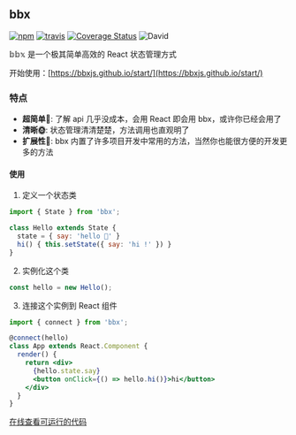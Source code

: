## bbx

[![npm](https://img.shields.io/npm/v/bbx.svg)](https://www.npmjs.com/package/bbx)
[![travis](https://img.shields.io/travis/bbxjs/bbx.svg)](https://travis-ci.org/bbxjs/bbx)
[![Coverage Status](https://coveralls.io/repos/github/bbxjs/bbx/badge.svg)](https://coveralls.io/github/bbxjs/bbx)
![David](https://img.shields.io/david/bbxjs/bbx.svg)





𝕓𝕓𝕩 是一个极其简单高效的 React 状态管理方式

开始使用：[https://bbxjs.github.io/start/](https://bbxjs.github.io/start/)

### 特点

- **超简单:baby:**: 了解 api 几乎没成本，会用 React 即会用 bbx，或许你已经会用了
- **清晰:sun_with_face:**: 状态管理清清楚楚，方法调用也直观明了
- **扩展性:hatching_chick:**: bbx 内置了许多项目开发中常用的方法，当然你也能很方便的开发更多的方法


#### 使用

1. 定义一个状态类
```jsx
import { State } from 'bbx';

class Hello extends State {
  state = { say: 'hello 👶' }
  hi() { this.setState({ say: 'hi !' }) }
}
```

2. 实例化这个类

```jsx
const hello = new Hello();
```

3. 连接这个实例到 React 组件
```jsx
import { connect } from 'bbx';

@connect(hello)
class App extends React.Component {
  render() {
    return <div>
      {hello.state.say}
      <button onClick={() => hello.hi()}>hi</button>
    </div>
  }
}
```

[在线查看可运行的代码](https://stackblitz.com/edit/bbx-example-hello)